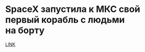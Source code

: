 # SpaceX запустила к МКС свой первый корабль с людьми на борту



[LINK](https://varlamov.ru/3911284.html)